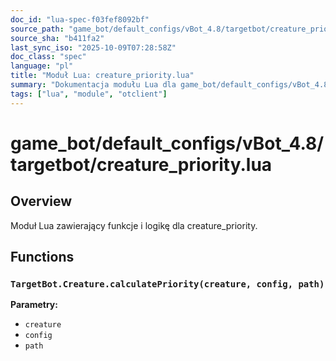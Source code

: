 ```yaml
---
doc_id: "lua-spec-f03fef8092bf"
source_path: "game_bot/default_configs/vBot_4.8/targetbot/creature_priority.lua"
source_sha: "b411fa2"
last_sync_iso: "2025-10-09T07:28:58Z"
doc_class: "spec"
language: "pl"
title: "Moduł Lua: creature_priority.lua"
summary: "Dokumentacja modułu Lua dla game_bot/default_configs/vBot_4.8/targetbot/creature_priority.lua"
tags: ["lua", "module", "otclient"]
---
```


# game_bot/default_configs/vBot_4.8/targetbot/creature_priority.lua

## Overview

Moduł Lua zawierający funkcje i logikę dla creature_priority.

## Functions

### `TargetBot.Creature.calculatePriority(creature, config, path)`

**Parametry:**

- `creature`
- `config`
- `path`
